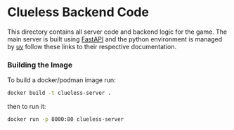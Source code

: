 # Clueless Backend Code	
This directory contains all server code and backend logic for the game. 
The main server is built using [FastAPI](https://fastapi.tiangolo.com/) and the python environment is managed by [uv](https://docs.astral.sh/uv/) follow these links to their respective documentation.

### Building the Image  
To build a docker/podman image run:
```bash
docker build -t clueless-server .
```

then to run it:
```bash
docker run -p 8000:80 clueless-server
```

